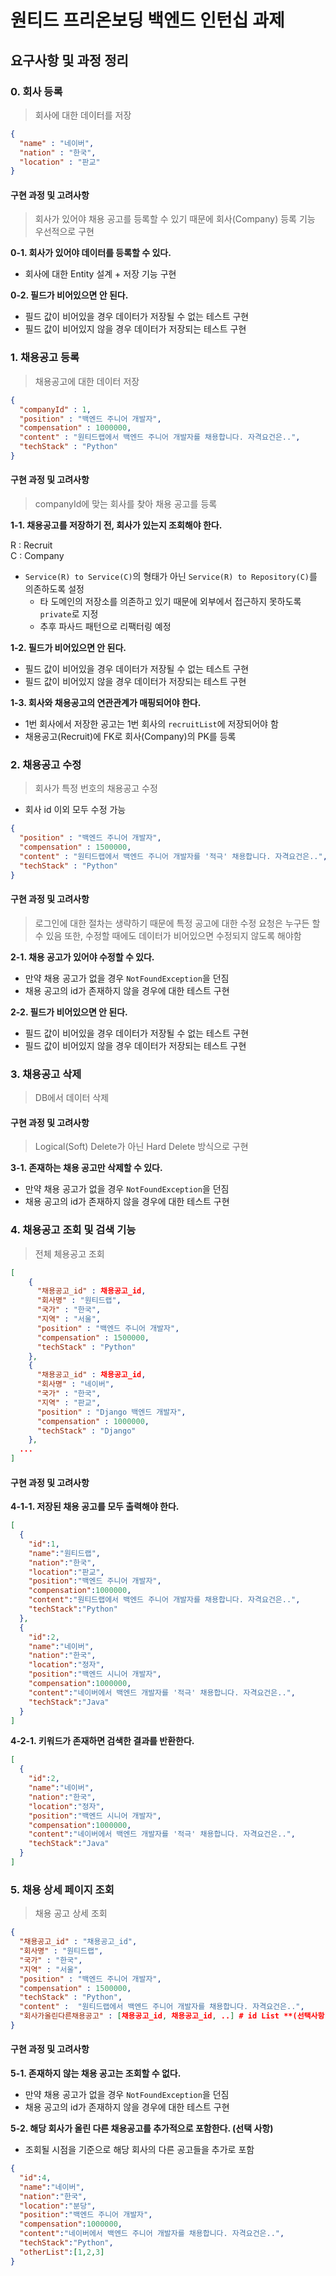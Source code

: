 # 원티드 프리온보딩 백엔드 인턴십 과제

## 요구사항 및 과정 정리

### 0. 회사 등록

> 회사에 대한 데이터를 저장

```json
{
  "name" : "네이버",
  "nation" : "한국",
  "location" : "판교"
}
```

#### 구현 과정 및 고려사항

> 회사가 있어야 채용 공고를 등록할 수 있기 때문에 회사(Company) 등록 기능 우선적으로 구현 

**0-1. 회사가 있어야 데이터를 등록할 수 있다.**

- 회사에 대한 Entity 설계 + 저장 기능 구현

**0-2. 필드가 비어있으면 안 된다.**

- 필드 값이 비어있을 경우 데이터가 저장될 수 없는 테스트 구현
- 필드 값이 비어있지 않을 경우 데이터가 저장되는 테스트 구현

### 1. 채용공고 등록

> 채용공고에 대한 데이터 저장

```json
{
  "companyId" : 1,
  "position" : "백엔드 주니어 개발자",
  "compensation" : 1000000,
  "content" : "원티드랩에서 백엔드 주니어 개발자를 채용합니다. 자격요건은..",
  "techStack" : "Python"
}
```

#### 구현 과정 및 고려사항

> companyId에 맞는 회사를 찾아 채용 공고를 등록

**1-1. 채용공고를 저장하기 전, 회사가 있는지 조회해야 한다.**

R : Recruit<br>
C : Company

- `Service(R) to Service(C)`의 형태가 아닌 `Service(R) to Repository(C)`를 의존하도록 설정
  - 타 도메인의 저장소를 의존하고 있기 때문에 외부에서 접근하지 못하도록 `private`로 지정
  - 추후 파사드 패턴으로 리팩터링 예정

**1-2. 필드가 비어있으면 안 된다.**

- 필드 값이 비어있을 경우 데이터가 저장될 수 없는 테스트 구현
- 필드 값이 비어있지 않을 경우 데이터가 저장되는 테스트 구현

**1-3. 회사와 채용공고의 연관관계가 매핑되어야 한다.**

- 1번 회사에서 저장한 공고는 1번 회사의 `recruitList`에 저장되어야 함
- 채용공고(Recruit)에 FK로 회사(Company)의 PK를 등록

### 2. 채용공고 수정

> 회사가 특정 번호의 채용공고 수정

- 회사 id 이외 모두 수정 가능

```json
{
  "position" : "백엔드 주니어 개발자",
  "compensation" : 1500000,
  "content" : "원티드랩에서 백엔드 주니어 개발자를 '적극' 채용합니다. 자격요건은..", # 변경됨
  "techStack" : "Python"
}
```

#### 구현 과정 및 고려사항

> 로그인에 대한 절차는 생략하기 때문에 특정 공고에 대한 수정 요청은 누구든 할 수 있음
> 또한, 수정할 때에도 데이터가 비어있으면 수정되지 않도록 해야함

**2-1. 채용 공고가 있어야 수정할 수 있다.**

- 만약 채용 공고가 없을 경우 `NotFoundException`을 던짐
- 채용 공고의 id가 존재하지 않을 경우에 대한 테스트 구현

**2-2. 필드가 비어있으면 안 된다.**

- 필드 값이 비어있을 경우 데이터가 저장될 수 없는 테스트 구현
- 필드 값이 비어있지 않을 경우 데이터가 저장되는 테스트 구현

### 3. 채용공고 삭제

> DB에서 데이터 삭제

#### 구현 과정 및 고려사항

> Logical(Soft) Delete가 아닌 Hard Delete 방식으로 구현

**3-1. 존재하는 채용 공고만 삭제할 수 있다.**

- 만약 채용 공고가 없을 경우 `NotFoundException`을 던짐
- 채용 공고의 id가 존재하지 않을 경우에 대한 테스트 구현

### 4. 채용공고 조회 및 검색 기능

> 전체 체용공고 조회

```json
[
    {
      "채용공고_id" : 채용공고_id,
      "회사명" : "원티드랩",
      "국가" : "한국",
      "지역" : "서울",
      "position" : "백엔드 주니어 개발자",
      "compensation" : 1500000,
      "techStack" : "Python"
    },
    {
      "채용공고_id" : 채용공고_id,
      "회사명" : "네이버",
      "국가" : "한국",
      "지역" : "판교",
      "position" : "Django 백엔드 개발자",
      "compensation" : 1000000,
      "techStack" : "Django"
    },
  ...
]
```

#### 구현 과정 및 고려사항

**4-1-1. 저장된 채용 공고를 모두 출력해야 한다.**

```json
[
  {
    "id":1,
    "name":"원티드랩",
    "nation":"한국",
    "location":"판교",
    "position":"백엔드 주니어 개발자",
    "compensation":1000000,
    "content":"원티드랩에서 백엔드 주니어 개발자를 채용합니다. 자격요건은..",
    "techStack":"Python"
  },
  {
    "id":2,
    "name":"네이버",
    "nation":"한국",
    "location":"정자",
    "position":"백엔드 시니어 개발자",
    "compensation":1000000,
    "content":"네이버에서 백엔드 개발자를 '적극' 채용합니다. 자격요건은..",
    "techStack":"Java"
  }
]
```

**4-2-1. 키워드가 존재하면 검색한 결과를 반환한다.**

```json
[
  {
    "id":2,
    "name":"네이버",
    "nation":"한국",
    "location":"정자",
    "position":"백엔드 시니어 개발자",
    "compensation":1000000,
    "content":"네이버에서 백엔드 개발자를 '적극' 채용합니다. 자격요건은..",
    "techStack":"Java"
  }
]
```

### 5. 채용 상세 페이지 조회

> 채용 공고 상세 조회

```json
{
  "채용공고_id" : "채용공고_id",
  "회사명" : "원티드랩",
  "국가" : "한국",
  "지역" : "서울",
  "position" : "백엔드 주니어 개발자",
  "compensation" : 1500000,
  "techStack" : "Python",
  "content" :  "원티드랩에서 백엔드 주니어 개발자를 채용합니다. 자격요건은..",
  "회사가올린다른채용공고" : [채용공고_id, 채용공고_id, ..] # id List **(선택사항 및 가산점요소).**
}
```

#### 구현 과정 및 고려사항

**5-1. 존재하지 않는 채용 공고는 조회할 수 없다.**

- 만약 채용 공고가 없을 경우 `NotFoundException`을 던짐
- 채용 공고의 id가 존재하지 않을 경우에 대한 테스트 구현

**5-2. 해당 회사가 올린 다른 채용공고를 추가적으로 포함한다. (선택 사항)**

- 조회될 시점을 기준으로 해당 회사의 다른 공고들을 추가로 포함

```json
{
  "id":4,
  "name":"네이버",
  "nation":"한국",
  "location":"분당",
  "position":"백엔드 주니어 개발자",
  "compensation":1000000,
  "content":"네이버에서 백엔드 주니어 개발자를 채용합니다. 자격요건은..",
  "techStack":"Python",
  "otherList":[1,2,3]
}
```